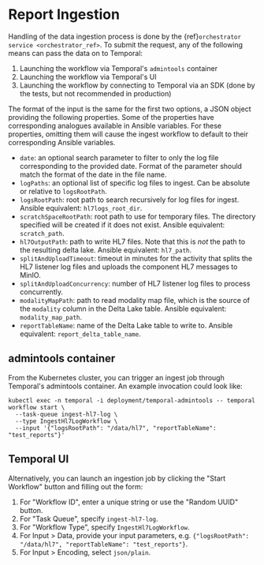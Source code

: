 # Report Ingestion

Handling of the data ingestion process is done by the {ref}`orchestrator service <orchestrator_ref>`. To submit the request,
any of the following means can pass the data on to Temporal:
1. Launching the workflow via Temporal's `admintools` container
2. Launching the workflow via Temporal's UI
3. Launching the workflow by connecting to Temporal via an SDK (done by the tests, but not recommended in production)

The format of the input is the same for the first two options, a JSON object providing the following properties. Some of the properties have
corresponding analogues available in Ansible variables. For these properties, omitting them will cause the ingest workflow to default to their
corresponding Ansible variables.
- `date`: an optional search parameter to filter to only the log file corresponding to the provided date.
   Format of the parameter should match the format of the date in the file name.
- `logPaths`: an optional list of specific log files to ingest. Can be absolute or relative to `logsRootPath`.
- `logsRootPath`: root path to search recursively for log files for ingest. Ansible equivalent: `hl7logs_root_dir`.
- `scratchSpaceRootPath`: root path to use for temporary files. The directory specified will be created if it does not exist.
   Ansible equivalent: `scratch_path`.
- `hl7OutputPath`: path to write HL7 files. Note that this is _not_ the path to the resulting delta lake. Ansible equivalent: `hl7_path`.
- `splitAndUploadTimeout`: timeout in minutes for the activity that splits the HL7 listener log files and uploads the component HL7 messages to MinIO.
- `splitAndUploadConcurrency`: number of HL7 listener log files to process concurrently.
- `modalityMapPath`: path to read modality map file, which is the source of the `modality` column in the Delta Lake table.
   Ansible equivalent: `modality_map_path`.
- `reportTableName`: name of the Delta Lake table to write to. Ansible equivalent: `report_delta_table_name`.

## admintools container

From the Kubernetes cluster, you can trigger an ingest job through Temporal's admintools container. An example invocation could look like:
```shell
kubectl exec -n temporal -i deployment/temporal-admintools -- temporal workflow start \
  --task-queue ingest-hl7-log \
  --type IngestHl7LogWorkflow \
  --input '{"logsRootPath": "/data/hl7", "reportTableName": "test_reports"}'
```

## Temporal UI

Alternatively, you can launch an ingestion job by clicking the "Start Workflow" button and filling out the form:
1. For "Workflow ID", enter a unique string or use the "Random UUID" button.
2. For "Task Queue", specify `ingest-hl7-log`.
3. For "Workflow Type", specify `IngestHl7LogWorkflow`.
4. For Input > Data, provide your input parameters, e.g. `{"logsRootPath": "/data/hl7", "reportTableName": "test_reports"}`.
5. For Input > Encoding, select `json/plain`.
